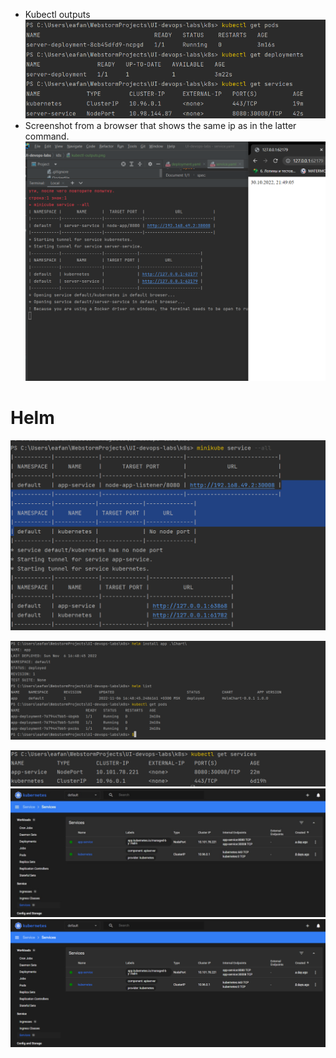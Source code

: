 - Kubectl outputs
![outputs](__lab_9_kubectl_report_figures__/kubectl-outputs.png)
- Screenshot from a browser that shows the same ip as in the latter command.
![browser](__lab_9_kubectl_report_figures__/minikube-service-all.png)

# Helm
![browser](__lab10_helm_figures__/minikube.png)

![browser](__lab10_helm_figures__/run3replicas_helm_install.png)

![browser](__lab10_helm_figures__/services.png)
![browser](__lab10_helm_figures__/services_chart.png)
![browser](__lab10_helm_figures__/deployments.png)



